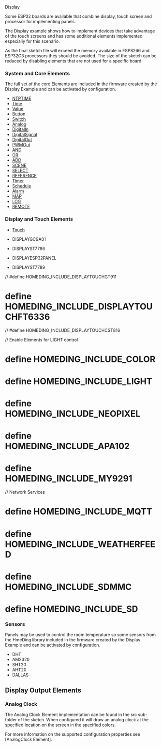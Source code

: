 Display


Some ESP32 boards are available that combine display, touch screen and processor for
implementing panels.

The Display example shows how to implement devices that take advantage of the
touch screens and has some additional elements implemented especially for this scenario.

As the final sketch file will exceed the memory available in ESP8266 and ESP32C3 processors they
should be avoided. The size of the sketch can be reduced by disabling elements that are not used
for a specific board.


### System and Core Elements

The full set of the core Elements are included in the firmware created by the Display Example
and can be activated by configuration.

* [NTPTIME](/elements/ntptime.md)
* [Time](/elements/time.md)
* [Value](/elements/value.md)
* [Button](/elements/button.md)
* [Switch](/elements/switch.md)
* [Analog](/elements/analog.md)
* [DigitalIn](/elements/digitalin.md)
* [DigitalSignal](/elements/digitalsignal.md)
* [DigitalOut](/elements/digitalout.md)
* [PWMOut](/elements/pwmout.md)
* [AND](/elements/and.md)
* [OR](/elements/or.md)
* [ADD](/elements/add.md)
* [SCENE](/elements/scene.md)
* [SELECT](/elements/select.md)
* [REFERENCE](/elements/reference.md)
* [Timer](/elements/timer.md)
* [Schedule](/elements/schedule.md)
* [Alarm](/elements/alarm.md)
* [MAP](/elements/map.md)
* [LOG](/elements/log.md)
* [REMOTE](/elements/remote.md)

### Display and Touch Elements

* [Touch](/elements/display/touch.md)

* DISPLAYGC9A01
* DISPLAYST7796
* DISPLAYESP32PANEL
* DISPLAYST7789

// #define HOMEDING_INCLUDE_DISPLAYTOUCHGT911

# define HOMEDING_INCLUDE_DISPLAYTOUCHFT6336

// #define HOMEDING_INCLUDE_DISPLAYTOUCHCST816

// Enable Elements for LIGHT control
# define HOMEDING_INCLUDE_COLOR
# define HOMEDING_INCLUDE_LIGHT
# define HOMEDING_INCLUDE_NEOPIXEL
# define HOMEDING_INCLUDE_APA102
# define HOMEDING_INCLUDE_MY9291

// Network Services
# define HOMEDING_INCLUDE_MQTT
# define HOMEDING_INCLUDE_WEATHERFEED
# define HOMEDING_INCLUDE_SDMMC
# define HOMEDING_INCLUDE_SD

### Sensors

Panels may be used to control the room temperature so some sensors from the HmeDing library
included in the firmware created by the Display Example and can be activated by configuration.

* DHT
* AM2320
* SHT20
* AHT20
* DALLAS

## Display Output Elements


### Analog Clock

The Analog Clock Element implementation can be found in the src sub-folder of the sketch. When
configured it will draw an analog clock at the specified location on the screen in the specified colors.

For more information on the supported configuration properties see
[AnalogClock Element].

### 
